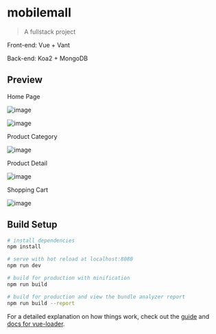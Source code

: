 # mobilemall

> A fullstack project

Front-end: Vue + Vant

Back-end: Koa2 + MongoDB

## Preview
Home Page

![image](https://github.com/Aibono1/mobilemall/raw/master/pics/pic0.PNG)

![image](https://github.com/Aibono1/mobilemall/raw/master/pics/pic1.PNG)

Product Category

![image](https://github.com/Aibono1/mobilemall/raw/master/pics/pic2.PNG)

Product Detail

![image](https://github.com/Aibono1/mobilemall/raw/master/pics/pic3.PNG)

Shopping Cart

![image](https://github.com/Aibono1/mobilemall/raw/master/pics/pic4.PNG)

## Build Setup

``` bash
# install dependencies
npm install

# serve with hot reload at localhost:8080
npm run dev

# build for production with minification
npm run build

# build for production and view the bundle analyzer report
npm run build --report
```

For a detailed explanation on how things work, check out the [guide](http://vuejs-templates.github.io/webpack/) and [docs for vue-loader](http://vuejs.github.io/vue-loader).
